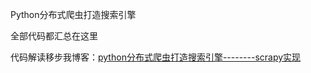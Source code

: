 Python分布式爬虫打造搜索引擎

全部代码都汇总在这里

代码解读移步我博客：[python分布式爬虫打造搜索引擎--------scrapy实现](http://www.cnblogs.com/jinxiao-pu/p/6706319.html)
